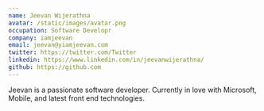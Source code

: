 ```yaml
---
name: Jeevan Wijerathna
avatar: /static/images/avatar.png
occupation: Software Developr
company: iamjeevan
email: jeevan@yiamjeevan.com
twitter: https://twitter.com/Twitter
linkedin: https://www.linkedin.com/in/jeevanwijerathna/
github: https://github.com
---
```


Jeevan is a passionate software developer. Currently in love with Microsoft, Mobile, and latest front end technologies.
